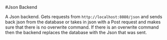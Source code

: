 #Json Backend

A Json backend. Gets requests from `http://localhost:8080/json` and sends back json from the database or takes in json with a Post request and makes sure that there is no overwrite command.
If there is an overwrite command then the backend replaces the database with the Json that was sent.
